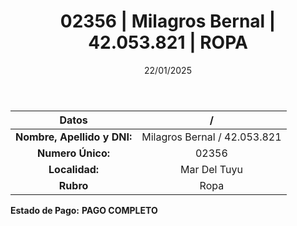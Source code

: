 ﻿---
title: 02356 | Milagros Bernal | 42.053.821 | ROPA
date: 22/01/2025
draft: false
tags: ['mar-del-tuyu', 'titular', 'ropa']
---

|          **Datos**          |  /  |
|:---------------------------:|:---:|
| **Nombre, Apellido y DNI:** | Milagros Bernal / 42.053.821 |
|      **Numero Único:**      | 02356 |
|        **Localidad:**       | Mar Del Tuyu |
|          **Rubro**          | Ropa |

**Estado de Pago:** **PAGO COMPLETO**
